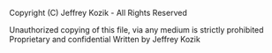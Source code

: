Copyright (C) Jeffrey Kozik - All Rights Reserved

Unauthorized copying of this file, via any medium is strictly prohibited Proprietary and confidential Written by Jeffrey Kozik
